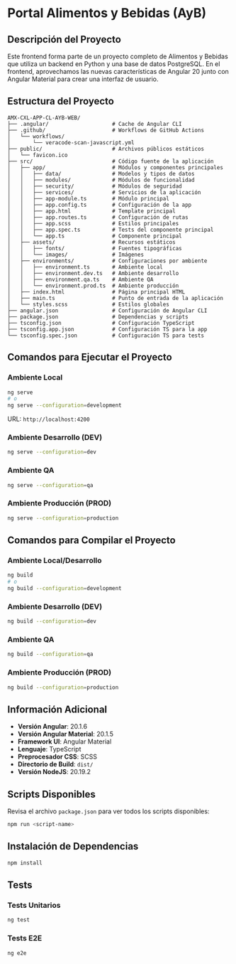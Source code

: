 # Portal Alimentos y Bebidas (AyB)

## Descripción del Proyecto

Este frontend forma parte de un proyecto completo de Alimentos y Bebidas que utiliza un backend en Python y una base de datos PostgreSQL. En el frontend, aprovechamos las nuevas características de Angular 20 junto con Angular Material para crear una interfaz de usuario.

## Estructura del Proyecto

```
AMX-CXL-APP-CL-AYB-WEB/
├── .angular/                    # Cache de Angular CLI
├── .github/                     # Workflows de GitHub Actions
│   └── workflows/
│       └── veracode-scan-javascript.yml
├── public/                      # Archivos públicos estáticos
│   └── favicon.ico
├── src/                         # Código fuente de la aplicación
│   ├── app/                     # Módulos y componentes principales
│   │   ├── data/                # Modelos y tipos de datos
│   │   ├── modules/             # Módulos de funcionalidad
│   │   ├── security/            # Módulos de seguridad
│   │   ├── services/            # Servicios de la aplicación
│   │   ├── app-module.ts        # Módulo principal
│   │   ├── app.config.ts        # Configuración de la app
│   │   ├── app.html             # Template principal
│   │   ├── app.routes.ts        # Configuración de rutas
│   │   ├── app.scss             # Estilos principales
│   │   ├── app.spec.ts          # Tests del componente principal
│   │   └── app.ts               # Componente principal
│   ├── assets/                  # Recursos estáticos
│   │   ├── fonts/               # Fuentes tipográficas
│   │   └── images/              # Imágenes
│   ├── environments/            # Configuraciones por ambiente
│   │   ├── environment.ts       # Ambiente local
│   │   ├── environment.dev.ts   # Ambiente desarrollo
│   │   ├── environment.qa.ts    # Ambiente QA
│   │   └── environment.prod.ts  # Ambiente producción
│   ├── index.html               # Página principal HTML
│   ├── main.ts                  # Punto de entrada de la aplicación
│   └── styles.scss              # Estilos globales
├── angular.json                 # Configuración de Angular CLI
├── package.json                 # Dependencias y scripts
├── tsconfig.json                # Configuración TypeScript
├── tsconfig.app.json            # Configuración TS para la app
└── tsconfig.spec.json           # Configuración TS para tests
```

## Comandos para Ejecutar el Proyecto

### Ambiente Local
```bash
ng serve
# o
ng serve --configuration=development
```
URL: `http://localhost:4200`

### Ambiente Desarrollo (DEV)
```bash
ng serve --configuration=dev
```

### Ambiente QA
```bash
ng serve --configuration=qa
```

### Ambiente Producción (PROD)
```bash
ng serve --configuration=production
```

## Comandos para Compilar el Proyecto

### Ambiente Local/Desarrollo
```bash
ng build
# o
ng build --configuration=development
```

### Ambiente Desarrollo (DEV)
```bash
ng build --configuration=dev
```

### Ambiente QA
```bash
ng build --configuration=qa
```

### Ambiente Producción (PROD)
```bash
ng build --configuration=production
```

## Información Adicional

- **Versión Angular**: 20.1.6
- **Versión Angular Material**: 20.1.5
- **Framework UI**: Angular Material
- **Lenguaje**: TypeScript
- **Preprocesador CSS**: SCSS
- **Directorio de Build**: `dist/`
- **Versión NodeJS**: 20.19.2

## Scripts Disponibles

Revisa el archivo `package.json` para ver todos los scripts disponibles:
```bash
npm run <script-name>
```

## Instalación de Dependencias

```bash
npm install
```

## Tests

### Tests Unitarios
```bash
ng test
```

### Tests E2E
```bash
ng e2e
```